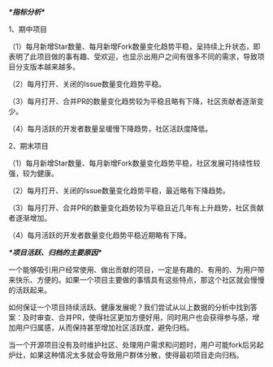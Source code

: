 ***\*指标分析\****

1、期中项目

（1）每月新增Star数量、每月新增Fork数量变化趋势平稳，呈持续上升状态，即表明了此项目做的事有趣、受欢迎，也显示出用户之间有很多不同的需求，导致项目分支版本越来越多。

（2）每月打开、关闭的Issue数量变化趋势平稳。

（3）每月打开、合并PR的数量变化趋势较为平稳且略有下降，社区贡献者逐渐变少。

（4）每月活跃的开发者数量呈缓慢下降趋势，社区活跃度降低。

2、期末项目

（1）每月新增Star数量、每月新增Fork数量变化趋势平稳，社区发展可持续性较强，较为健康。

（2）每月打开、关闭的Issue数量变化趋势平稳，最近略有下降趋势。

（3）每月打开、合并PR的数量变化趋势较为平稳且近几年有上升趋势，社区贡献者逐渐增加。

（4）每月活跃的开发者数量变化趋势平稳近期略有下降。

 

***\*项目活跃、归档的主要原因\****

一个能够吸引用户经常使用、做出贡献的项目，一定是有趣的、有用的、为用户带来快乐、方便的。如果一个项目主要做的事情具有这些特点，那这个社区就会慢慢的活跃起来。

如何保证一个项目持续活跃、健康发展呢？我们尝试从以上数据的分析中找到答案：及时审查、合并PR，使得社区更加方便好用，同时用户也会获得参与感，增加用户归属感，从而保持甚至增加社区活跃度，避免归档。

当一个开源项目没有及时维护社区、处理用户需求和问题时，用户可能fork后另起炉灶，如果这种情况太多就会导致用户群体分散，使得最初项目走向归档。